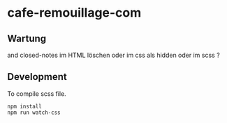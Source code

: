 # cafe-remouillage-com

## Wartung

and closed-notes im HTML löschen oder im css als hidden oder im scss ?

## Development

To compile scss file.

```
npm install
npm run watch-css
```
